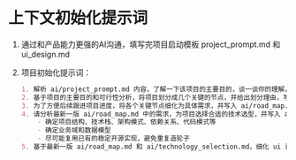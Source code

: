 # 上下文初始化提示词

1. 通过和产品能力更强的AI沟通，填写完项目启动模板 project_prompt.md 和 ui_design.md

2. 项目初始化提示词：

    ```md
    1. 解析 ai/project_prompt.md 内容，了解一下该项目的主要目的，谈一谈你的理解，并分析项目的可行性，看是否有明显的缺陷或不足，以及在实现过程中可能会有哪些挑战？
    2. 基于项目的主要目的和可行性分析，将项目划分成几个关键的节点，并给出划分理由，写入 ai/road_map.md
    3. 为了方便后续跟进项目进度，将各个关键节点细化为具体需求，并写入 ai/road_map.md，样式不用太复杂
    4. 请分析最新一版 ai/road_map.md 中的需求，为项目选择合适的技术选型，并写入 ai/technology_selection.md
        - 确定项目结构、技术栈、架构模式、依赖关系、代码模式等
        - 确定业务域和数据模型
        - 尽可能复用已有的稳定开源实现，避免重复造轮子
    5. 基于最新一版 ai/road_map.md 和 ai/technology_selection.md，细化 ui 设计文档 ai/ui_design.md
    ```
